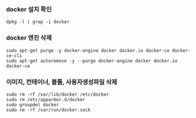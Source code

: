 ### docker 설치 확인

```
dpkg -l | grep -i docker
```


### docker 엔진 삭제

```
sudo apt-get purge -y docker-engine docker docker.io docker-ce docker-ce-cli  
sudo apt-get autoremove -y --purge docker-engine docker docker.io docker-ce
```

### 이미지, 컨테이너, 볼륨, 사용자생성파일 삭제

```
sudo rm -rf /var/lib/docker /etc/docker  
sudo rm /etc/apparmor.d/docker  
sudo groupdel docker  
sudo rm -rf /var/run/docker.sock
```
